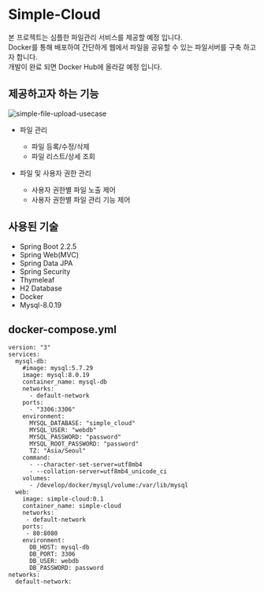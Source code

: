 # Simple-Cloud
  
본 프로젝트는 심플한 파일관리 서비스를 제공할 예정 입니다.   
Docker를 통해 배포하여 간단하게 웹에서 파일을 공유할 수 있는 파일서버를 구축 하고자 합니다.   
개발이 완료 되면 Docker Hub에 올라갈 예정 입니다.   

## 제공하고자 하는 기능
![simple-file-upload-usecase](https://user-images.githubusercontent.com/7065267/76703142-ae537a00-6712-11ea-854c-7562d5bb1a88.png)
 - 파일 관리
   - 파일 등록/수정/삭제
   - 파일 리스트/상세 조회
      
 - 파일 및 사용자 권한 관리   
   - 사용자 권한별 파일 노출 제어
   - 사용자 권한별 파일 관리 기능 제어
   
## 사용된 기술

- Spring Boot 2.2.5
- Spring Web(MVC)
- Spring Data JPA
- Spring Security
- Thymeleaf
- H2 Database
- Docker
- Mysql-8.0.19

## docker-compose.yml
```
version: "3"
services:
  mysql-db:
    #image: mysql:5.7.29
    image: mysql:8.0.19
    container_name: mysql-db
    networks:
      - default-network
    ports:
      - "3306:3306"
    environment:
      MYSQL_DATABASE: "simple_cloud"
      MYSQL_USER: "webdb"
      MYSQL_PASSWORD: "password"
      MYSQL_ROOT_PASSWORD: "password"
      TZ: "Asia/Seoul"
    command:
      - --character-set-server=utf8mb4
      - --collation-server=utf8mb4_unicode_ci
    volumes:
      - /develop/docker/mysql/volume:/var/lib/mysql
  web:
    image: simple-cloud:0.1
    container_name: simple-cloud
    networks:
     - default-network
    ports:
     - 80:8080
    environment:
      DB_HOST: mysql-db
      DB_PORT: 3306
      DB_USER: webdb
      DB_PASSWORD: password
networks:
  default-network:
```
